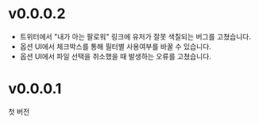 v0.0.0.2
=====

* 트위터에서 "내가 아는 팔로워" 링크에 유저가 잘못 색칠되는 버그를 고쳤습니다.
* 옵션 UI에서 체크박스를 통해 필터별 사용여부를 바꿀 수 있습니다.
* 옵션 UI에서 파일 선택을 취소했을 때 발생하는 오류를 고쳤습니다.

v0.0.0.1
=====

첫 버전
